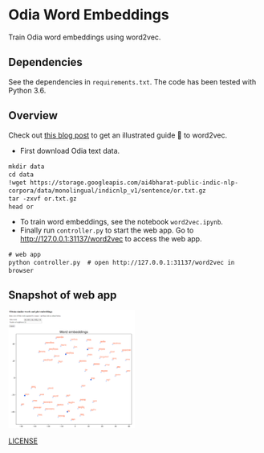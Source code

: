 # Odia Word Embeddings

Train Odia word embeddings using word2vec.

## Dependencies
See the dependencies in `requirements.txt`.
The code has been tested with Python 3.6.

## Overview

Check out [this blog post](https://jalammar.github.io/illustrated-word2vec/) to get an illustrated guide 📙 to word2vec.

- First download Odia text data.

```shell
mkdir data
cd data
!wget https://storage.googleapis.com/ai4bharat-public-indic-nlp-corpora/data/monolingual/indicnlp_v1/sentence/or.txt.gz
tar -zxvf or.txt.gz
head or
```

- To train word embeddings, see the notebook `word2vec.ipynb`.
- Finally run `controller.py` to start the web app. Go to http://127.0.0.1:31137/word2vec to access the web app.

```shell
# web app
python controller.py  # open http://127.0.0.1:31137/word2vec in browser
```

## Snapshot of web app
<img src="/snapshot.png" width="50%" height="50%"/>

[LICENSE](https://github.com/OdiaNLP/word-embeddings/blob/main/LICENSE)

